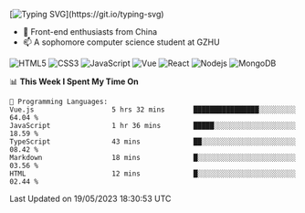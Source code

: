 
[![Typing SVG](https://readme-typing-svg.herokuapp.com?font=Fira+Code&pause=1000&center=%E5%81%87&vCenter=%E5%81%87&width=435&lines=Hi%2CI+am+Tycho!+Welcome!)](https://git.io/typing-svg)
<!--
**Tycho457/Tycho457** is a ✨ _special_ ✨ repository because its `README.md` (this file) appears on your GitHub profile.

Here are some ideas to get you started:

- 🔭 I’m currently working on ...
- 🌱 I’m currently learning ...
- 👯 I’m looking to collaborate on ...
- 🤔 I’m looking for help with ...
- 💬 Ask me about ...
- 📫 How to reach me: ...
- 😄 Pronouns: ...
- ⚡ Fun fact: ...
-->
- 🌱 Front-end enthusiasts from China
- 📫 A sophomore computer science student at GZHU

![HTML5](https://img.shields.io/badge/-HTML5-E34F26?style=flat-square&logo=html5&logoColor=white)
![CSS3](https://img.shields.io/badge/-CSS3-1572B6?style=flat-square&logo=css3)
![JavaScript](https://img.shields.io/badge/-JavaScript-oringe?style=flat-square&logo=javascript)
![Vue](https://img.shields.io/badge/-vue-green?style=green&logo=vue)
![React](https://img.shields.io/badge/-React-45b8d8?style=flat-square&logo=react&logoColor=white)
![Nodejs](https://img.shields.io/badge/-Nodejs-c0ebd?style=flat-square&logo=Node.js)
![MongoDB](https://img.shields.io/badge/-MongoDB-13aa52?style=flat-square&logo=mongodb&logoColor=white)

<!--START_SECTION:waka-->
📊 **This Week I Spent My Time On** 

```text
💬 Programming Languages: 
Vue.js                   5 hrs 32 mins       ████████████████░░░░░░░░░   64.04 % 
JavaScript               1 hr 36 mins        █████░░░░░░░░░░░░░░░░░░░░   18.59 % 
TypeScript               43 mins             ██░░░░░░░░░░░░░░░░░░░░░░░   08.42 % 
Markdown                 18 mins             █░░░░░░░░░░░░░░░░░░░░░░░░   03.56 % 
HTML                     12 mins             █░░░░░░░░░░░░░░░░░░░░░░░░   02.44 % 
```


 Last Updated on 19/05/2023 18:30:53 UTC
<!--END_SECTION:waka-->

